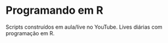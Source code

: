 # Programando em R
Scripts construídos em aula/live no YouTube. Lives diárias com programação em R.
